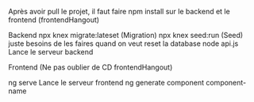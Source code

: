 Après avoir pull le projet, il faut faire npm install sur le backend et le frontend (frontendHangout)

Backend
npx knex migrate:lateset (Migration)
npx knex seed:run (Seed)
juste besoins de les faires quand on veut reset la database
node api.js
Lance le serveur backend

Frontend (Ne pas oublier de CD frontendHangout)

ng serve
Lance le serveur frontend
ng generate component component-name
